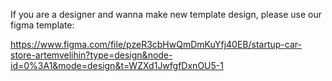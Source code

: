 If you are a designer and wanna make new template design, please use our figma template:

https://www.figma.com/file/pzeR3cbHwQmDmKuYfj40EB/startup-car-store-artemvelihin?type=design&node-id=0%3A1&mode=design&t=WZXd1JwfgfDxnOU5-1
